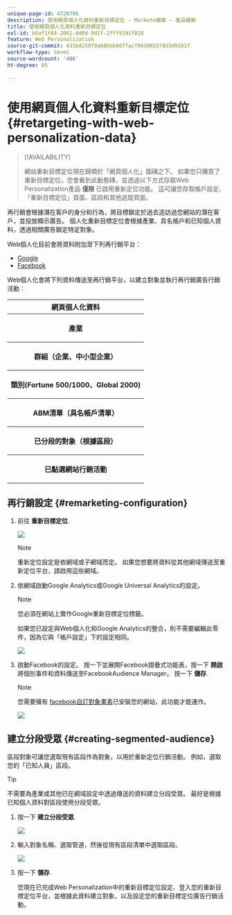 ```yaml
---
unique-page-id: 4720796
description: 使用網頁個人化資料重新目標定位 — Marketo檔案 — 產品檔案
title: 使用網頁個人化資料重新目標定位
exl-id: b5af1f84-2061-4d0d-9d1f-2fff9191f028
feature: Web Personalization
source-git-commit: 431bd258f9a68bbb9df7acf043085578d3d91b1f
workflow-type: tm+mt
source-wordcount: '406'
ht-degree: 0%

---
```


# 使用網頁個人化資料重新目標定位 {#retargeting-with-web-personalization-data}

>[!AVAILABILITY]
>
>網站重新目標定位現在歸類於「網頁個人化」圖磚之下。 如果您只購買了重新目標定位，您會看到此動態磚，並透過以下方式存取Web Personalization產品 **僅限** 已啟用重新定位功能。 這可讓您存取帳戶設定、「重新目標定位」頁面、區段和其他追蹤頁面。

再行銷會根據潛在客戶的身分和行為，將目標鎖定於過去造訪過您網站的潛在客戶，並投放顯示廣告。 個人化重新目標定位會根據產業、具名帳戶和已知個人資料，透過相關廣告鎖定特定對象。

Web個人化目前會將資料附加至下列再行銷平台：

* [Google](/help/marketo/product-docs/web-personalization/website-retargeting/personalized-remarketing-in-google.md)
* [Facebook](/help/marketo/product-docs/web-personalization/website-retargeting/personalized-remarketing-in-facebook.md)

Web個人化會將下列資料傳送至再行銷平台，以建立對象並執行再行銷廣告行銷活動：

<table> 
 <tbody> 
  <tr> 
   <th colspan="1">網頁個人化資料</th> 
  </tr> 
  <tr> 
   <th><p>產業</p></th> 
  </tr> 
  <tr> 
   <th><p>群組（企業、中小型企業）</p></th> 
  </tr> 
  <tr> 
   <th><p>類別(Fortune 500/1000、Global 2000)</p></th> 
  </tr> 
  <tr> 
   <th><p>ABM清單（具名帳戶清單）</p></th> 
  </tr> 
  <tr> 
   <th><p>已分段的對象（根據區段）</p></th> 
  </tr> 
  <tr> 
   <th><p>已點選網站行銷活動</p></th> 
  </tr> 
 </tbody> 
</table>

## 再行銷設定 {#remarketing-configuration}

1. 前往 **重新目標定位**.

   ![](assets/one.png)

   >[!NOTE]
   >
   >重新定位設定是依網域或子網域而定。 如果您想要將資料從其他網域傳送至重新定位平台，請啟用這些網域。

1. 依網域啟動Google Analytics或Google Universal Analytics的設定。

   >[!NOTE]
   >
   >您必須在網站上實作Google重新目標定位標籤。
   >
   >如果您已設定與Web個人化和Google Analytics的整合，則不需要編輯此零件，因為它與「帳戶設定」下的設定相同。

   ![](assets/two.png)

1. 啟動Facebook的設定。 按一下並展開Facebook摺疊式功能表，按一下 **開啟** 將個別事件和資料傳送至FacebookAudience Manager。 按一下 **儲存**.

   >[!NOTE]
   >
   >您需要擁有 [facebook自訂對象畫素](https://developers.facebook.com/docs/ads-for-websites/website-custom-audiences/getting-started#install-the-pixel)已安裝您的網站，此功能才能運作。

   ![](assets/three.png)

## 建立分段受眾 {#creating-segmented-audience}

區段對象可讓您選取現有區段作為對象，以用於重新定位行銷活動。 例如，選取您的「已知人員」區段。

>[!TIP]
>
>不需要為產業或其他已在網域設定中透過傳送的資料建立分段受眾。 最好是根據已知個人資料對區段使用分段受眾。

1. 按一下 **建立分段受眾**.

   ![](assets/image2015-1-15-16-3a36-3a38.png)

1. 輸入對象名稱、選取管道，然後從現有區段清單中選取區段。

   ![](assets/image2015-1-15-16-3a40-3a17.png)

1. 按一下 **儲存**.

   您現在已完成Web Personalization中的重新目標定位設定、登入您的重新目標定位平台，並根據此資料建立對象，以及設定您的重新目標定位廣告行銷活動。
